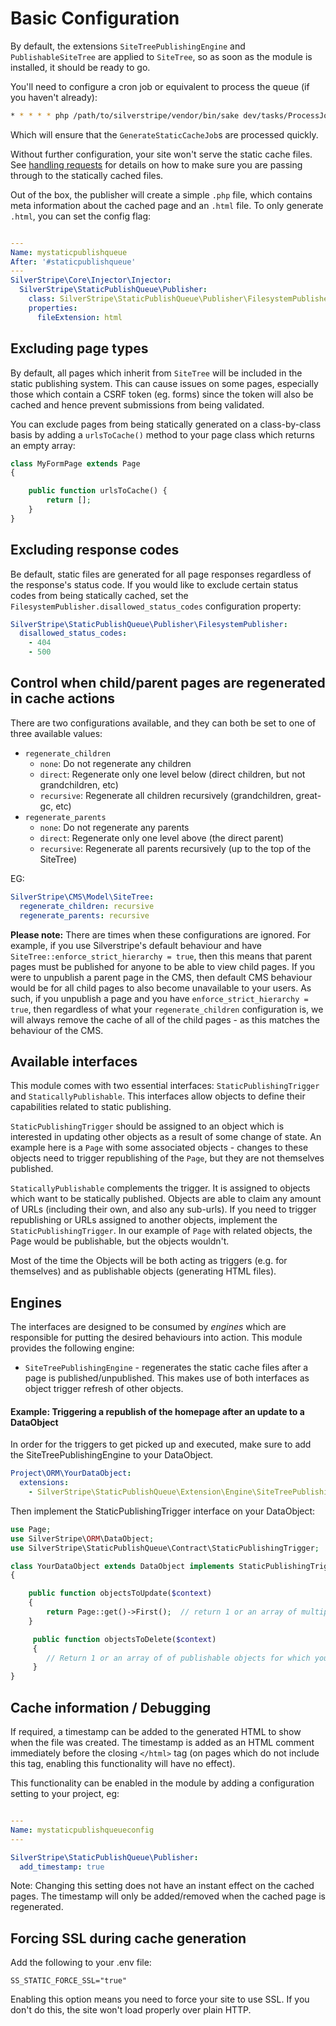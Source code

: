 # Basic Configuration

By default, the extensions `SiteTreePublishingEngine` and `PublishableSiteTree`
are applied to `SiteTree`, so as soon as the module is installed, it should
be ready to go.

You'll need to configure a cron job or equivalent to process the queue (if you haven't already):

```bash
* * * * * php /path/to/silverstripe/vendor/bin/sake dev/tasks/ProcessJobQueueTask
```

Which will ensure that the `GenerateStaticCacheJob`s are processed quickly.

Without further configuration, your site won't serve the static cache files.
See [handling requests](handling_requests.md) for details on how to
make sure you are passing through to the statically cached files.

Out of the box, the publisher will create a simple `.php` file, which contains
meta information about the cached page and an `.html` file. To only generate
`.html`, you can set the config flag:

```yaml

---
Name: mystaticpublishqueue
After: '#staticpublishqueue'
---
SilverStripe\Core\Injector\Injector:
  SilverStripe\StaticPublishQueue\Publisher:
    class: SilverStripe\StaticPublishQueue\Publisher\FilesystemPublisher
    properties:
      fileExtension: html
```

## Excluding page types
By default, all pages which inherit from `SiteTree` will be included in the static publishing system.  This can cause issues on some pages, especially those which contain a CSRF token (eg. forms) since the token will also be cached and hence prevent submissions from being validated.

You can exclude pages from being statically generated on a class-by-class basis by adding a `urlsToCache()` method to your page class which returns an empty array:

```php
class MyFormPage extends Page
{

    public function urlsToCache() {
        return [];
    }
}
```

## Excluding response codes

Be default, static files are generated for all page responses regardless of the response's status code.
If you would like to exclude certain status codes from being statically cached, set the `FilesystemPublisher.disallowed_status_codes` configuration property:

```yaml
SilverStripe\StaticPublishQueue\Publisher\FilesystemPublisher:
  disallowed_status_codes:
    - 404
    - 500
```

## Control when child/parent pages are regenerated in cache actions

There are two configurations available, and they can both be set to one of three available values:

* `regenerate_children`
  * `none`: Do not regenerate any children
  * `direct`: Regenerate only one level below (direct children, but not grandchildren, etc)
  * `recursive`: Regenerate all children recursively (grandchildren, great-gc, etc)
* `regenerate_parents`
  * `none`: Do not regenerate any parents
  * `direct`: Regenerate only one level above (the direct parent)
  * `recursive`: Regenerate all parents recursively (up to the top of the SiteTree)

EG:

```yaml
SilverStripe\CMS\Model\SiteTree:
  regenerate_children: recursive
  regenerate_parents: recursive
```

**Please note:** There are times when these configurations are ignored. For example, if you use Silverstripe's default
behaviour and have `SiteTree::enforce_strict_hierarchy = true`, then this means that parent pages must be published for
anyone to be able to view child pages. If you were to unpublish a parent page in the CMS, then default CMS behaviour
would be for all child pages to also become unavailable to your users. As such, if you unpublish a page and you have
`enforce_strict_hierarchy = true`, then regardless of what your `regenerate_children` configuration is, we will always
remove the cache of all of the child pages - as this matches the behaviour of the CMS.

## Available interfaces

This module comes with two essential interfaces: `StaticPublishingTrigger` and `StaticallyPublishable`. This interfaces
allow objects to define their capabilities related to static publishing.

`StaticPublishingTrigger` should be assigned to an object which is interested in updating other objects as a result
of some change of state. An example here is a `Page` with some associated objects - changes to these objects need to
trigger republishing of the `Page`, but they are not themselves published.

`StaticallyPublishable` complements the trigger. It is assigned to objects which want to be statically published.
Objects are able to claim any amount of URLs (including their own, and also any sub-urls). If you need to trigger
republishing or URLs assigned to another objects, implement the `StaticPublishingTrigger`. In our example of `Page`
with related objects, the Page would be publishable, but the objects wouldn't.

Most of the time the Objects will be both acting as triggers (e.g. for themselves) and as publishable objects
(generating HTML files).

## Engines

The interfaces are designed to be consumed by *engines* which are responsible for putting the desired behaviours into
action. This module provides the following engine:

* `SiteTreePublishingEngine` - regenerates the static cache files after a page is published/unpublished. This makes use
of both interfaces as object trigger refresh of other objects.

#### Example:  Triggering a republish of the homepage after an update to a DataObject

In order for the triggers to get picked up and executed, make sure to add the SiteTreePublishingEngine to your DataObject.
```yaml
Project\ORM\YourDataObject:
  extensions:
    - SilverStripe\StaticPublishQueue\Extension\Engine\SiteTreePublishingEngine
```

Then implement the StaticPublishingTrigger interface on your DataObject:

```php
use Page;
use SilverStripe\ORM\DataObject;
use SilverStripe\StaticPublishQueue\Contract\StaticPublishingTrigger;

class YourDataObject extends DataObject implements StaticPublishingTrigger
{

    public function objectsToUpdate($context)
    {
        return Page::get()->First();  // return 1 or an array of multiple publishable objects you would like to regenerate the static cache for
    }

     public function objectsToDelete($context)
     {
        // Return 1 or an array of of publishable objects for which you would like to purge the statically cached variant
     }
}

```

## Cache information / Debugging

If required, a timestamp can be added to the generated HTML to show when the file was created.  The timestamp is added as an HTML comment immediately before the closing `</html>` tag (on pages which do not include this tag, enabling this functionality will have no effect).

This functionality can be enabled in the module by adding a configuration setting to your project, eg:

```yaml

---
Name: mystaticpublishqueueconfig
---

SilverStripe\StaticPublishQueue\Publisher:
  add_timestamp: true
```

Note: Changing this setting does not have an instant effect on the cached pages.  The timestamp will only be added/removed when the cached page is regenerated.

## Forcing SSL during cache generation

Add the following to your .env file:

```
SS_STATIC_FORCE_SSL="true"
```

Enabling this option means you need to force your site to use SSL. If you don't do this, the site won't load properly over plain HTTP.
